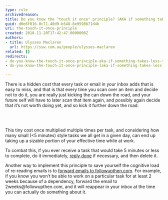 ```yaml
---
type: rule
archivedreason: 
title: Do you know the "touch it once" principle? (AKA if something takes less than 5 minutes, do it immediately)
guid: d0e6f016-0c71-40d9-b548-8e9598671d4b
uri: the-touch-it-once-principle
created: 2018-11-20T17:42:47.0000000Z
authors:
- title: Ulysses Maclaren
  url: https://ssw.com.au/people/ulysses-maclaren
related: []
redirects:
- do-you-know-the-touch-it-once-principle-aka-if-something-takes-less-than-5-minutes-do-it-immediately
- do-you-know-the-touch-it-once-principle-(aka-if-something-takes-less-than-5-minutes-do-it-immediately)

---
```



<p>There is a hidden cost that every task or email in your inbox adds that is easy to miss, and that is that every time you scan over an item and decide not to do it, you are really just kicking the can down the road, and your future self will have to later scan that item again, and possibly again decide that it’s not worth doing yet, and so kick it further down the road.</p>
<br><excerpt class='endintro'></excerpt><br>
<p>This tiny cost once multiplied multiple times per task, and considering how many small (&lt;5 minutes) style tasks we all get in a given day, can end up taking up a sizable portion of your effective time while at work.</p><p>To combat this, if you ever receive a task that would take 5 minutes or less to complete, do it immediately, <a href=/dones-do-you-reply-done-and-delete-the-original-email>reply </a><a href=/dones-do-you-reply-done-and-delete-the-original-email>done</a>&#160;if necessary, and then delete it.<br></p><p>Another way to implement this principle to save yourself the cognitive load of re-reading emails is to <a href=/do-you-follow-up-emails-effectively>forward emails to followupthen.com</a>. For example, if you know you won’t be able to work on a particular task for at least 2 weeks because of a dependency, forward the email to 2weeks@followupthen.com, and it will reappear in your inbox at the time you can actually do something about it.<br></p>


